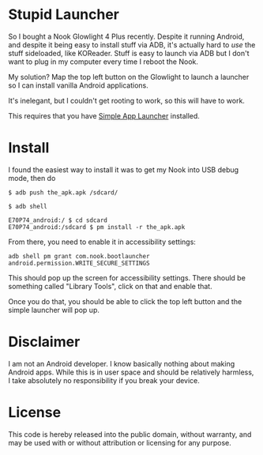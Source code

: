 # Stupid Launcher

So I bought a Nook Glowlight 4 Plus recently.  Despite it running Android, and despite it being easy to install stuff via ADB, it's actually hard to *use* the stuff sideloaded, like KOReader. Stuff is easy to launch via ADB but I don't want to plug in my computer every time I reboot the Nook. 

My solution? Map the top left button on the Glowlight to launch a launcher so I can install vanilla Android applications. 

It's inelegant, but I couldn't get rooting to work, so this will have to work. 

This requires that you have [Simple App Launcher](https://f-droid.org/en/packages/com.simplemobiletools.applauncher/) installed.  

# Install

I found the easiest way to install it was to get my Nook into USB debug mode, then do 

```
$ adb push the_apk.apk /sdcard/

$ adb shell

E70P74_android:/ $ cd sdcard
E70P74_android:/sdcard $ pm install -r the_apk.apk

```

From there, you need to enable it in accessibility settings: 

```
adb shell pm grant com.nook.bootlauncher android.permission.WRITE_SECURE_SETTINGS
```

This should pop up the screen for accessibility settings.  There should be something called "Library Tools", click on that and enable that. 

Once you do that, you should be able to click the top left button and the simple launcher will pop up. 

# Disclaimer

I am not an Android developer.  I know basically nothing about making Android apps.  While this is in user space and should be relatively harmless, I take absolutely no responsibility if you break your device. 

# License

This code is hereby released into the public domain, without warranty, and may be used with or without attribution or licensing for any purpose. 
